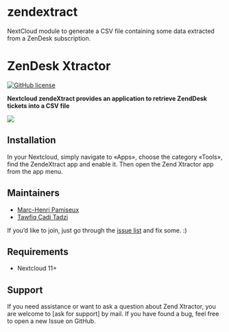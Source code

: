 # zendextract
NextCloud module to generate a CSV file containing some data extracted from a ZenDesk subscription.


# ZenDesk Xtractor
[![GitHub license](https://img.shields.io/badge/license-AGPLv3-blue.svg)](https://raw.githubusercontent.com/libricks/zendextract/master/COPYING)

**Nextcloud zendeXtract provides an application to retrieve ZendDesk tickets into a CSV file**

![](screenshots/1.png)

## Installation

In your Nextcloud, simply navigate to «Apps», choose the category «Tools», find the ZendeXtract app and enable it.
Then open the Zend Xtractor app from the app menu.

## Maintainers

- [Marc-Henri Pamiseux](https://github.com/marc-henri)
- [Tawfiq Cadi Tadzi](https://github.com/tawfiq-etskirsch)

If you’d like to join, just go through the [issue list](https://github.com/libricks/zendextract/issues/) and fix some. :)

## Requirements

- Nextcloud 11+

## Support

If you need assistance or want to ask a question about Zend Xtractor, you are welcome to [ask for support] by mail. If you have found a bug, feel free to open a new Issue on GitHub.
